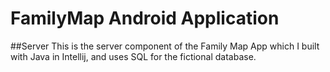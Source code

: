 # FamilyMap Android Application

##Server
This is the server component of the Family Map App which I built with Java in Intellij, and uses SQL for the fictional database.
